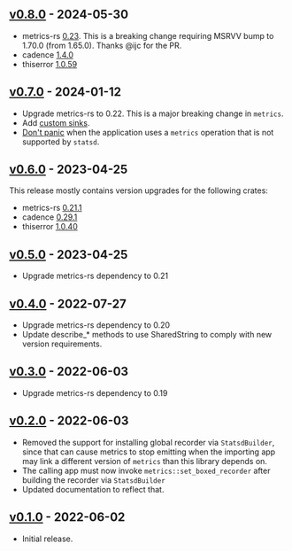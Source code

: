 ## [v0.8.0](https://github.com/github/metrics-exporter-statsd/tree/0.7.0) - 2024-05-30

* metrics-rs [0.23]((https://github.com/github/metrics-exporter-statsd/pull/60)). This is a breaking change requiring MSRVV bump to 1.70.0 (from 1.65.0). Thanks @ijc for the PR.
* cadence   [1.4.0](https://github.com/github/metrics-exporter-statsd/pull/58)
* thiserror [1.0.59](https://github.com/github/metrics-exporter-statsd/pull/25)
  
## [v0.7.0](https://github.com/github/metrics-exporter-statsd/tree/0.7.0) - 2024-01-12

* Upgrade metrics-rs to 0.22. This is a major breaking change in `metrics`.
* Add [custom sinks](https://github.com/github/metrics-exporter-statsd/pull/23).
* [Don't panic](https://github.com/github/metrics-exporter-statsd/pull/46) when
  the application uses a `metrics` operation that is not supported by `statsd`.

## [v0.6.0](https://github.com/github/metrics-exporter-statsd/tree/0.6.0) - 2023-04-25

This release mostly contains version upgrades for the following crates:

*  metrics-rs [0.21.1](https://github.com/github/metrics-exporter-statsd/pull/29)
*  cadence    [0.29.1](https://github.com/github/metrics-exporter-statsd/pull/28)
*  thiserror  [1.0.40](https://github.com/github/metrics-exporter-statsd/pull/25)

## [v0.5.0](https://github.com/github/metrics-exporter-statsd/tree/0.5.0) - 2023-04-25

* Upgrade metrics-rs dependency to 0.21

## [v0.4.0](https://github.com/github/metrics-exporter-statsd/tree/0.4.0) - 2022-07-27

* Upgrade metrics-rs dependency to 0.20
* Update describe_* methods to use SharedString to comply with new version requirements.

## [v0.3.0](https://github.com/github/metrics-exporter-statsd/tree/0.3.0) - 2022-06-03

* Upgrade metrics-rs dependency to 0.19

## [v0.2.0](https://github.com/github/metrics-exporter-statsd/tree/0.2.0) - 2022-06-03

* Removed the support for installing global recorder via `StatsdBuilder`, since that can cause metrics to stop emitting when the importing app may
  link a different version of `metrics` than this library depends on.
* The calling app must now invoke `metrics::set_boxed_recorder` after building the recorder via `StatsdBuilder`
* Updated documentation to reflect that. 

## [v0.1.0](https://github.com/github/metrics-exporter-statsd/tree/0.1.0) - 2022-06-02

* Initial release.
